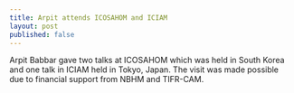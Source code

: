 ```yaml
---
title: Arpit attends ICOSAHOM and ICIAM
layout: post
published: false
---
```


Arpit Babbar gave two talks at ICOSAHOM which was held in South Korea and one talk in ICIAM held in Tokyo, Japan. The visit was made possible due to financial support from NBHM and TIFR-CAM.

